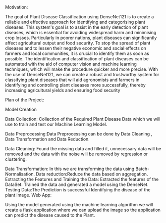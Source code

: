 Motivation:

The goal of Plant Disease Classification using DenseNet121 is to create a reliable and effective approach for identifying and categorising plant diseases. This system's goal is to assist in the early detection of plant diseases, which is essential for avoiding widespread harm and minimising crop losses. Particularly in poorer nations, plant diseases can significantly affect agricultural output and food security. To stop the spread of plant diseases and to lessen their negative economic and social effects on farmers and local communities, it is crucial to identify them as soon as possible. The identification and classification of plant diseases can be automated with the aid of computer vision and machine learning techniques, which will make the procedure quicker and more precise. With the use of DenseNet121, we can create a robust and trustworthy system for classifying plant diseases that will aid agronomists and farmers in identifying and controlling plant diseases more successfully, thereby increasing agricultural yields and ensuring food security

Plan of the Project:

Model Creation

Data Collection: Collection of the Required Plant Disease Data which we will use to train and test our Machine Learning Model.

Data Preprocessing:Data Preprocessing can be done by Data Cleaning , Data Transformation and Data Reduction.

Data Cleaning: Found the missing data and filled it, unnecessary data will be removed and the data with the noise will be removed by regression or clustering.

Data Transformation: In this we are transforming the data using Batch-Normalisation.
Data reduction:Reduce the data based on aggregation.
Extracting the Features and Training the Data:
Extracted the features of the DataSet.
Trained the data and generated a model using the DenseNet.
Testing Data:The Prediction is successful Identifying the disease of the plant image.
Web App:

Using the model generated using the machine learning algorithm we will create a flask application where we can upload the image so the application can predict the disease caused to the Plant.

